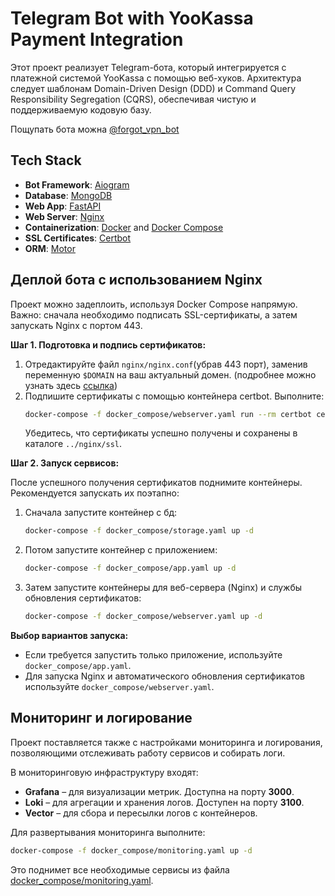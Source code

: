 
# Telegram Bot with YooKassa Payment Integration

Этот проект реализует Telegram-бота, который интегрируется с платежной системой YooKassa с помощью веб-хуков. Архитектура следует шаблонам Domain-Driven Design (DDD) и Command Query Responsibility Segregation (CQRS), обеспечивая чистую и поддерживаемую кодовую базу.

Пощупать бота можна [@forgot_vpn_bot](https://t.me/forgot_vpn_bot)

## Tech Stack

- **Bot Framework**: [Aiogram](https://aiogram.dev/)
- **Database**: [MongoDB](https://www.mongodb.com/)
- **Web App**: [FastAPI](https://fastapi.tiangolo.com/)
- **Web Server**: [Nginx](https://www.nginx.com/)
- **Containerization**: [Docker](https://www.docker.com/) and [Docker Compose](https://docs.docker.com/compose/)
- **SSL Certificates**: [Certbot](https://certbot.eff.org/)
- **ORM**: [Motor](https://motor.readthedocs.io/en/stable/)

## Деплой бота с использованием Nginx

Проект можно задеплоить, используя Docker Compose напрямую. Важно: сначала необходимо подписать SSL-сертификаты, а затем запускать Nginx c портом 443.

**Шаг 1. Подготовка и подпись сертификатов:**

1. Отредактируйте файл `nginx/nginx.conf`(убрав 443 порт), заменив переменную `$DOMAIN` на ваш актуальный домен. (подробнее можно узнать здесь [ссылка](https://github.com/ssharkexe/telegram-nginx-docker-webhook/blob/main/README.md))
2. Подпишите сертификаты с помощью контейнера certbot. Выполните:
   ```bash
   docker-compose -f docker_compose/webserver.yaml run --rm certbot certonly --webroot --webroot-path=/var/www/certbot -d ваш_домен
   ```
   Убедитесь, что сертификаты успешно получены и сохранены в каталоге `../nginx/ssl`.

**Шаг 2. Запуск сервисов:**

После успешного получения сертификатов поднимите контейнеры. Рекомендуется запускать их поэтапно:

1. Сначала запустите контейнер с бд:
   ```bash
   docker-compose -f docker_compose/storage.yaml up -d
   ```
2. Потом запустите контейнер с приложением:
    ```bash
   docker-compose -f docker_compose/app.yaml up -d
   ```
3. Затем запустите контейнеры для веб-сервера (Nginx) и службы обновления сертификатов:
   ```bash
   docker-compose -f docker_compose/webserver.yaml up -d
   ```

**Выбор вариантов запуска:**

- Если требуется запустить только приложение, используйте `docker_compose/app.yaml`.
- Для запуска Nginx и автоматического обновления сертификатов используйте `docker_compose/webserver.yaml`.


## Мониторинг и логирование

Проект поставляется также с настройками мониторинга и логирования, позволяющими отслеживать работу сервисов и собирать логи.

В мониторинговую инфраструктуру входят:
- **Grafana** – для визуализации метрик. Доступна на порту **3000**.
- **Loki** – для агрегации и хранения логов. Доступен на порту **3100**.
- **Vector** – для сбора и пересылки логов с контейнеров.

Для развертывания мониторинга выполните:
```bash
docker-compose -f docker_compose/monitoring.yaml up -d
```
Это поднимет все необходимые сервисы из файла [docker_compose/monitoring.yaml](docker_compose/monitoring.yaml).
